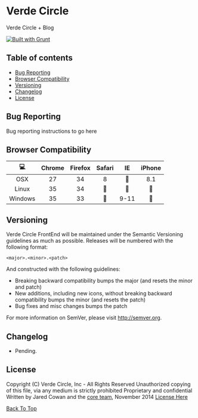 # Verde Circle
Verde Circle + Blog

[![Built with Grunt](https://cdn.gruntjs.com/builtwith.png)](#)

## Table of contents

- [Bug Reporting](#bug-reporting)
- [Browser Compatibility](#browser-compatibility)
- [Versioning](#versioning)
- [Changelog](#changelog)
- [License](#license)

## Bug Reporting

Bug reporting instructions to go here

## Browser Compatibility

| :computer: | Chrome  | Firefox | Safari                | IE                  | iPhone             |
| :--------: | :-----: | :-----: | :-------------------: | :-----------------: | :----------------: |
| OSX        | 27      | 34      | 8                     | :red_circle:  | 8.1                |
| Linux      | 35      | 34      | :red_circle:   | :red_circle:  | :red_circle: |
| Windows    | 35      | 33      | :red_circle:    | 9-11                | :red_circle: |

## Versioning

Verde Circle FrontEnd will be maintained under the Semantic Versioning guidelines as much as possible. Releases will be numbered with the following format:

`<major>.<minor>.<patch>`

And constructed with the following guidelines:

* Breaking backward compatibility bumps the major (and resets the minor and patch)
* New additions, including new icons, without breaking backward compatibility bumps the minor (and resets the patch)
* Bug fixes and misc changes bumps the patch

For more information on SemVer, please visit http://semver.org.

## Changelog
 - Pending.

## License

Copyright (C) Verde Circle, Inc - All Rights Reserved
Unauthorized copying of this file, via any medium is strictly prohibited
Proprietary and confidential
Written by Jared Cowan and the [core team](https://github.com/VerdeCircle/thriii/graphs/contributors), November 2014
[License Here](license)

[Back To Top](#table-of-contents)

